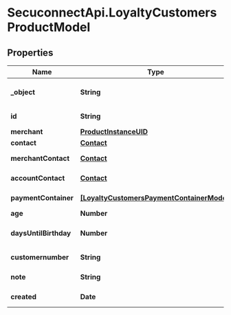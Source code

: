 # SecuconnectApi.LoyaltyCustomersProductModel

## Properties
Name | Type | Description | Notes
------------ | ------------- | ------------- | -------------
**_object** | **String** | Object of loyalty customer | [optional] 
**id** | **String** | Id of loyalty customer | [optional] 
**merchant** | [**ProductInstanceUID**](ProductInstanceUID.md) | merchant | [optional] 
**contact** | [**Contact**](Contact.md) | Contact | [optional] 
**merchantContact** | [**Contact**](Contact.md) | merchant contact | [optional] 
**accountContact** | [**Contact**](Contact.md) | merchant contact | [optional] 
**paymentContainer** | [**[LoyaltyCustomersPaymentContainerModel]**](LoyaltyCustomersPaymentContainerModel.md) | payment container | [optional] 
**age** | **Number** | Age | [optional] 
**daysUntilBirthday** | **Number** | Number of days until birthday | [optional] 
**customernumber** | **String** | Customer number | [optional] 
**note** | **String** | Customer number | [optional] 
**created** | **Date** | Creation date | [optional] 


